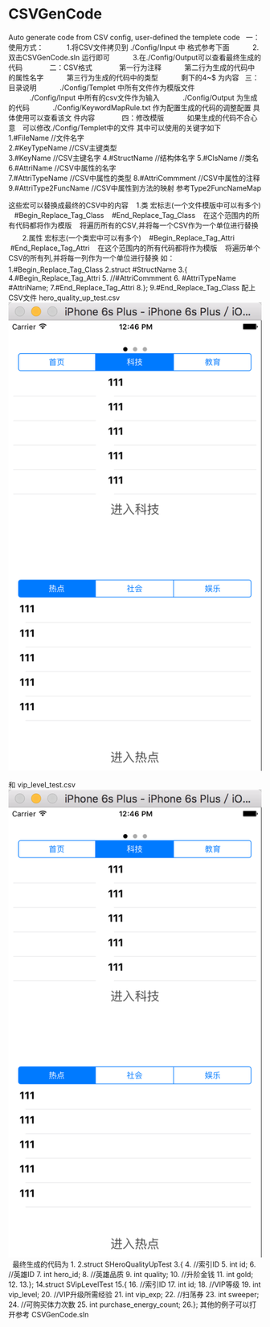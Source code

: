 # CSVGenCode
Auto generate code from CSV config, user-defined the templete code
 
一：使用方式：
　　　1.将CSV文件拷贝到 ./Config/Input 中 格式参考下面
　　　2.双击CSVGenCode.sln 运行即可
　　　3.在./Config/Output可以查看最终生成的代码
　　　 
二：CSV格式
 
　　　第一行为注释
　　　第二行为生成的代码中的属性名字
　　　第三行为生成的代码中的类型
　　　剩下的4~$ 为内容
 
三：目录说明
　　　./Config/Templet 中所有文件作为模版文件
　　　./Config/Input 中所有的csv文件作为输入
　　　./Config/Output 为生成的代码
　　　./Config/KeywordMapRule.txt 作为配置生成的代码的调整配置 具体使用可以查看该文 件内容
　　　 
四：修改模版
　　　如果生成的代码不合心意　可以修改./Config/Templet中的文件
其中可以使用的关键字如下
1.#FileName         	//文件名字            
2.#KeyTypeName      	//CSV主键类型           
3.#KeyName          	//CSV主键名字
4.#StructName       	//结构体名字
5.#ClsName          	//类名
6.#AttriName        	//CSV中属性的名字         
7.#AttriTypeName            //CSV中属性的类型
8.#AttriCommment            //CSV中属性的注释   
9.#AttriType2FuncName       //CSV中属性到方法的映射 参考Type2FuncNameMap

这些宏可以替换成最终的CSV中的内容
   1.类 宏标志(一个文件模版中可以有多个)
   #Begin_Replace_Tag_Class
   #End_Replace_Tag_Class
   在这个范围内的所有代码都将作为模版
   将遍历所有的CSV,并将每一个CSV作为一个单位进行替换
   
   2.属性 宏标志(一个类宏中可以有多个)
   #Begin_Replace_Tag_Attri
   #End_Replace_Tag_Attri
   在这个范围内的所有代码都将作为模版
   将遍历单个CSV的所有列,并将每一列作为一个单位进行替换
如：
1.#Begin_Replace_Tag_Class
2.struct #StructName
3.{
4.#Begin_Replace_Tag_Attri
5.	//#AttriCommment
6.	#AttriTypeName		#AttriName;
7.#End_Replace_Tag_Attri
8.};
9.#End_Replace_Tag_Class
配上CSV文件
hero_quality_up_test.csv
![Alt text](https://github.com/chenyufeng1991/NewsClient/raw/master/Screenshots/2.png)

和
vip_level_test.csv
![Alt text](https://github.com/chenyufeng1991/NewsClient/raw/master/Screenshots/2.png)
 
最终生成的代码为
1.
2.struct SHeroQualityUpTest
3.{
4.	//索引ID
5.	int		id;
6.	//英雄ID
7.	int		hero_id;
8.	//英雄品质
9.	int		quality;
10.	//升阶金钱
11.	int		gold;
12.
13.};
14.struct SVipLevelTest
15.{
16.	//索引ID
17.	int		id;
18.	//VIP等级
19.	int		vip_level;
20.	//VIP升级所需经验
21.	int		vip_exp;
22.	//扫荡券
23.	int		sweeper;
24.	//可购买体力次数
25.	int		purchase_energy_count;
26.};
其他的例子可以打开参考
CSVGenCode.sln
 
